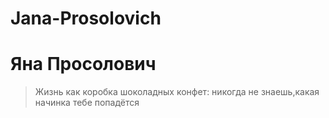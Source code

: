 # Jana-Prosolovich

Яна Просолович
===========================
> Жизнь как коробка шоколадных конфет: никогда не знаешь,какая начинка тебе попадётся
